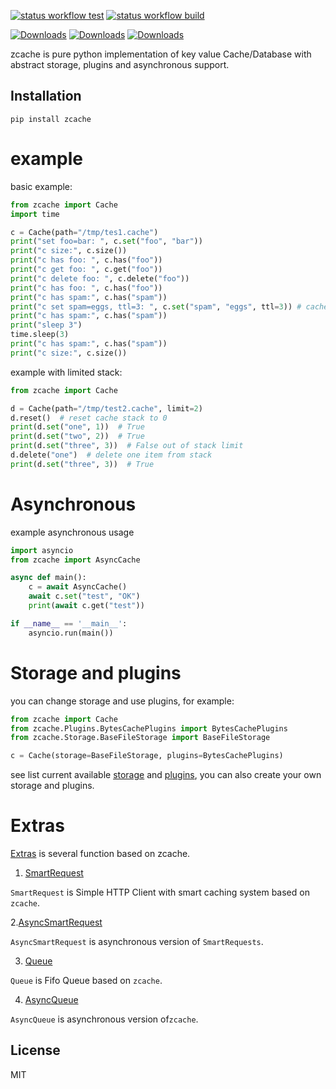 [![status workflow test](https://github.com/guangrei/zcache/actions/workflows/python-app.yml/badge.svg)](https://github.com/guangrei/zcache/actions) 
[![status workflow build](https://github.com/guangrei/zcache/actions/workflows/release_to_pypi.yml/badge.svg)](https://github.com/guangrei/zcache/actions)

[![Downloads](https://static.pepy.tech/badge/zcache)](https://pepy.tech/project/zcache)
[![Downloads](https://static.pepy.tech/badge/zcache/month)](https://pepy.tech/project/zcache)
[![Downloads](https://static.pepy.tech/badge/zcache/week)](https://pepy.tech/project/zcache)

zcache is pure python implementation of key value Cache/Database with abstract storage, plugins and asynchronous support.

## Installation
```
pip install zcache
```
# example

basic example:
```python
from zcache import Cache
import time

c = Cache(path="/tmp/tes1.cache")
print("set foo=bar: ", c.set("foo", "bar"))
print("c size:", c.size())
print("c has foo: ", c.has("foo"))
print("c get foo: ", c.get("foo"))
print("c delete foo: ", c.delete("foo"))
print("c has foo: ", c.has("foo"))
print("c has spam:", c.has("spam"))
print("c set spam=eggs, ttl=3: ", c.set("spam", "eggs", ttl=3)) # cache with ttl
print("c has spam:", c.has("spam"))
print("sleep 3")
time.sleep(3)
print("c has spam:", c.has("spam"))
print("c size:", c.size())
```
example with limited stack:
```python
from zcache import Cache

d = Cache(path="/tmp/test2.cache", limit=2)
d.reset()  # reset cache stack to 0
print(d.set("one", 1))  # True
print(d.set("two", 2))  # True
print(d.set("three", 3))  # False out of stack limit
d.delete("one")  # delete one item from stack
print(d.set("three", 3))  # True
```

# Asynchronous

example asynchronous usage

```python
import asyncio
from zcache import AsyncCache

async def main():
    c = await AsyncCache()
    await c.set("test", "OK")
    print(await c.get("test"))

if __name__ == '__main__':
    asyncio.run(main())
```

# Storage and plugins

you can change storage and use plugins, for example:

```python
from zcache import Cache
from zcache.Plugins.BytesCachePlugins import BytesCachePlugins
from zcache.Storage.BaseFileStorage import BaseFileStorage

c = Cache(storage=BaseFileStorage, plugins=BytesCachePlugins)
```
see list current available [storage](https://github.com/guangrei/zcache/tree/main/zcache/Storage) and [plugins](https://github.com/guangrei/zcache/tree/main/zcache/Plugins), you can also create your own storage and plugins.

# Extras

[Extras](https://github.com/guangrei/zcache/tree/main/zcache/Extras) is several function based on zcache.

1. [SmartRequest](https://github.com/guangrei/zcache/blob/main/tests/test_smartrequest.py)

`SmartRequest` is Simple HTTP Client with smart caching system based on `zcache`.

2.[AsyncSmartRequest](https://github.com/guangrei/zcache/blob/main/tests/test_async_smartrequest.py)

`AsyncSmartRequest` is asynchronous version of `SmartRequests`.

3. [Queue](https://github.com/guangrei/zcache/blob/main/tests/test_queue.py)

`Queue` is Fifo Queue based on `zcache`.

4. [AsyncQueue](https://github.com/guangrei/zcache/blob/main/tests/test_async_queue.py)

`AsyncQueue` is asynchronous version of`zcache`.


## License

MIT
